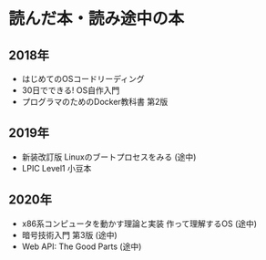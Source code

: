 # 読んだ本・読み途中の本

## 2018年

- はじめてのOSコードリーディング
- 30日でできる! OS自作入門
- プログラマのためのDocker教科書 第2版

## 2019年

- 新装改訂版 Linuxのブートプロセスをみる (途中)
- LPIC Level1 小豆本

## 2020年

- x86系コンピュータを動かす理論と実装 作って理解するOS (途中)
- 暗号技術入門 第3版 (途中)
- Web API: The Good Parts (途中)